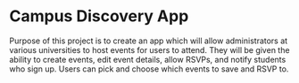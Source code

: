 # Campus Discovery App
Purpose of this project is to create an app which will allow administrators at various universities to host events for users to attend. They will be given the ability to create events, edit event details, allow RSVPs, and notify students who sign up. Users can pick and choose which events to save and RSVP to.

